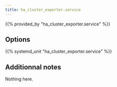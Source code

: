 ```yaml
---
title: ha_cluster_exporter.service
---
```


{{% provided_by "ha_cluster_exporter.service" %}}

## Options

{{% systemd_unit "ha_cluster_exporter.service" %}}

## Additionnal notes

Nothing here.